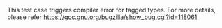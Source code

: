 This test case triggers compiler error for tagged types. For more details, please refer https://gcc.gnu.org/bugzilla/show_bug.cgi?id=118061
